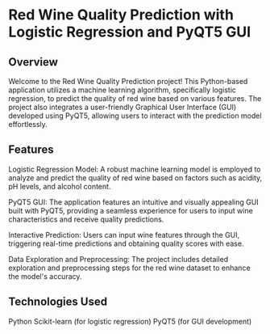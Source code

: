 # Red Wine Quality Prediction with Logistic Regression and PyQT5 GUI

## Overview
Welcome to the Red Wine Quality Prediction project! This Python-based application utilizes a machine learning algorithm, specifically logistic regression, to predict the quality of red wine based on various features. The project also integrates a user-friendly Graphical User Interface (GUI) developed using PyQT5, allowing users to interact with the prediction model effortlessly.

## Features
Logistic Regression Model: A robust machine learning model is employed to analyze and predict the quality of red wine based on factors such as acidity, pH levels, and alcohol content.

PyQT5 GUI: The application features an intuitive and visually appealing GUI built with PyQT5, providing a seamless experience for users to input wine characteristics and receive quality predictions.

Interactive Prediction: Users can input wine features through the GUI, triggering real-time predictions and obtaining quality scores with ease.

Data Exploration and Preprocessing: The project includes detailed exploration and preprocessing steps for the red wine dataset to enhance the model's accuracy.

## Technologies Used
Python
Scikit-learn (for logistic regression)
PyQT5 (for GUI development)
